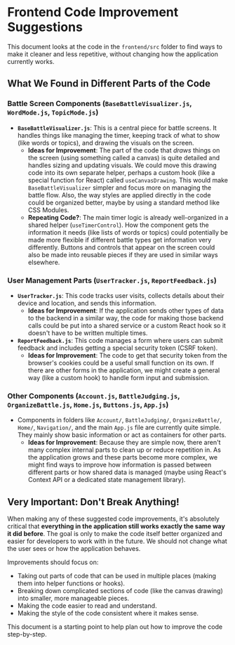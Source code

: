 # Frontend Code Improvement Suggestions

This document looks at the code in the `frontend/src` folder to find ways to make it cleaner and less repetitive, without changing how the application currently works.

## What We Found in Different Parts of the Code

### Battle Screen Components (`BaseBattleVisualizer.js`, `WordMode.js`, `TopicMode.js`)

*   **`BaseBattleVisualizer.js`**: This is a central piece for battle screens. It handles things like managing the timer, keeping track of what to show (like words or topics), and drawing the visuals on the screen.
    *   **Ideas for Improvement**: The part of the code that *draws* things on the screen (using something called a canvas) is quite detailed and handles sizing and updating visuals. We could move this drawing code into its own separate helper, perhaps a custom hook (like a special function for React) called `useCanvasDrawing`. This would make `BaseBattleVisualizer` simpler and focus more on managing the battle flow. Also, the way styles are applied directly in the code could be organized better, maybe by using a standard method like CSS Modules.
    *   **Repeating Code?**: The main timer logic is already well-organized in a shared helper (`useTimerControl`). How the component gets the information it needs (like lists of words or topics) could potentially be made more flexible if different battle types get information very differently. Buttons and controls that appear on the screen could also be made into reusable pieces if they are used in similar ways elsewhere.

### User Management Parts (`UserTracker.js`, `ReportFeedback.js`)

*   **`UserTracker.js`**: This code tracks user visits, collects details about their device and location, and sends this information.
    *   **Ideas for Improvement**: If the application sends other types of data to the backend in a similar way, the code for making those backend calls could be put into a shared service or a custom React hook so it doesn't have to be written multiple times.
*   **`ReportFeedback.js`**: This code manages a form where users can submit feedback and includes getting a special security token (CSRF token).
    *   **Ideas for Improvement**: The code to get that security token from the browser's cookies could be a useful small function on its own. If there are other forms in the application, we might create a general way (like a custom hook) to handle form input and submission.

### Other Components (`Account.js`, `BattleJudging.js`, `OrganizeBattle.js`, `Home.js`, `Buttons.js`, `App.js`)

*   Components in folders like `Account/`, `BattleJudging/`, `OrganizeBattle/`, `Home/`, `Navigation/`, and the main `App.js` file are currently quite simple. They mainly show basic information or act as containers for other parts.
    *   **Ideas for Improvement**: Because they are simple now, there aren't many complex internal parts to clean up or reduce repetition in. As the application grows and these parts become more complex, we might find ways to improve how information is passed between different parts or how shared data is managed (maybe using React's Context API or a dedicated state management library).

## Very Important: Don't Break Anything!

When making any of these suggested code improvements, it's absolutely critical that **everything in the application still works exactly the same way it did before**. The goal is only to make the code itself better organized and easier for developers to work with in the future. We should not change what the user sees or how the application behaves.

Improvements should focus on:

*   Taking out parts of code that can be used in multiple places (making them into helper functions or hooks).
*   Breaking down complicated sections of code (like the canvas drawing) into smaller, more manageable pieces.
*   Making the code easier to read and understand.
*   Making the style of the code consistent where it makes sense.

This document is a starting point to help plan out how to improve the code step-by-step.
